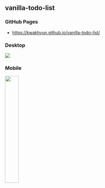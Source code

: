 ## vanilla-todo-list

### GitHub Pages
- https://kwakhyun.github.io/vanilla-todo-list/

### Desktop
<img src="https://user-images.githubusercontent.com/73919235/187884807-762063cb-7fd3-42db-bf66-fcd20e799bc3.png">

### Mobile
<img src="https://user-images.githubusercontent.com/73919235/187886640-0d73b56b-bdce-4dcd-95d4-dfb4ff3053fb.jpg" width="30%">